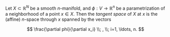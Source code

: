 Let $X \subset \mathbb{R}^N$ be a smooth $n$-manifold, and $\phi: V \to \mathbb{R}^n$ be a parametrization of a neighborhood of a point $x \in X$. Then the *tangent space* of $X$ at $x$ is the (affine) $n$-space through $x$ spanned by the vectors

$$
\frac{\partial phi}{\partial x_i} \\; , \\; i=1, \ldots, n.
$$
